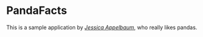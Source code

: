# PandaFacts

This is a sample application by [*Jessica Appelbaum*](http://www.jessicaappelbaum.com/), who really likes pandas. 
